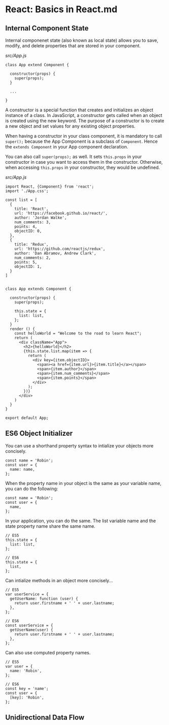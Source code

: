 # React: Basics in React.md

## Internal Component State

Internal componenet state (also known as local state) allows you to save, modify, and delete properties that are stored in your component.

_src/App.js_
```
class App extend Component {

  constructor(props) {
    super(props);
  }

  ...
  
}
```

A constructor is a special function that creates and initializes an object instance of a class. In JavaScript, a constructor gets called when an object is created using the new keyword. The purpose of a constructor is to create a new object and set values for any existing object properties.

When having a constructor in your class component, it is mandatory to call `super();` because the App Component is a subclass of `Component`. Hence the `extends Component` in your App component declaration.

You can also call `super(props);` as well. It sets `this.props` in your constructor in case you want to access them in the constructor. Otherwise, when accessing `this.props` in your constructor, they would be undefined.

_src/App.js_
```
import React, {Component} from 'react';
import './App.css';

const list = [
  {
    title: 'React',
    url: 'https://facebook.github.io/react/',
    author: 'Jordan Walke',
    num_comments: 3,
    points: 4,
    objectID: 0,
  },
  {
    title: 'Redux',
    url: 'https://github.com/reactjs/redux',
    author: 'Dan Abramov, Andrew Clark',
    num_comments: 2,
    points: 5,
    objectID: 1,
  }
]


class App extends Component {

  constructor(props) {
    super(props);

    this.state = {
      list: list,
    };
  }
  render () {
    const helloWorld = "Welcome to the road to learn React";
    return (
      <div className="App">
        <h2>{helloWorld}</h2>
        {this.state.list.map(item => { 
          return (
            <div key={item.objectID}>
              <span><a href={item.url}>{item.title}</a></span>
              <span>{item.author}</span>              
              <span>{item.num_comments}</span>
              <span>{item.points}</span>
            </div>
          );
        })}
      </div>
    )
  }
}

export default App;
```

## ES6 Object Initializer

You can use a shorthand property syntax to intialize your objects more concisely.

```
const name = 'Robin';
const user = {
  name: name,
};
```

When the property name in your object is the same as your variable name, you can do the following:

```
const name = 'Robin';
const user = {
  name,
};
```

In your application, you can do the same. The list variable name and the state property name share the same name.

```
// ES5
this.state = {
  list: list,
};

// ES6
this.state = {
  list,
};
```

Can intialize methods in an object more concisely...

```
// ES5
var userService = {
  getUserName: function (user) {
    return user.firstname + ' ' + user.lastname;
  },
};

// ES6
const userService = {
  getUserName(user) {
    return user.firstname + ' ' + user.lastname;
  },
};
```

Can also use computed property names.

```
// ES5
var user = {
  name: 'Robin',
};

// ES6
const key = 'name';
const user = {
  [key]: 'Robin',
};
```

## Unidirectional Data Flow








